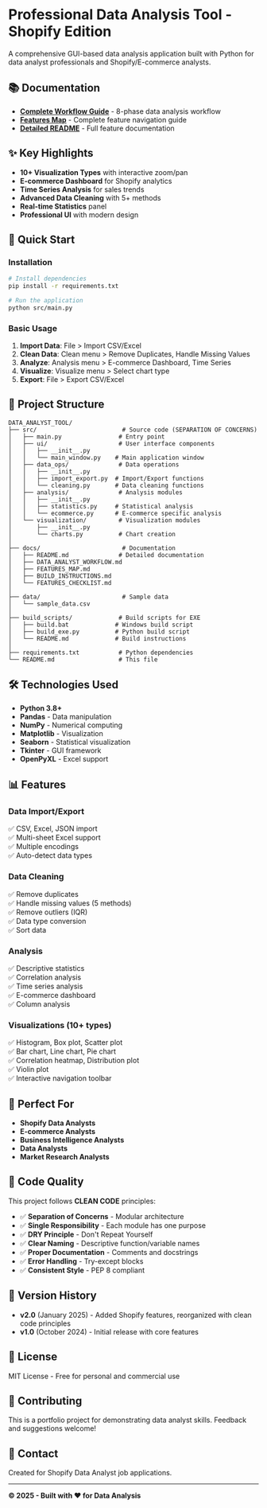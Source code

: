 # Professional Data Analysis Tool - Shopify Edition

A comprehensive GUI-based data analysis application built with Python for data analyst professionals and Shopify/E-commerce analysts.

## 📚 Documentation

- **[Complete Workflow Guide](docs/DATA_ANALYST_WORKFLOW.md)** - 8-phase data analysis workflow
- **[Features Map](docs/FEATURES_MAP.md)** - Complete feature navigation guide
- **[Detailed README](docs/README.md)** - Full feature documentation

## ✨ Key Highlights

- **10+ Visualization Types** with interactive zoom/pan
- **E-commerce Dashboard** for Shopify analytics
- **Time Series Analysis** for sales trends
- **Advanced Data Cleaning** with 5+ methods
- **Real-time Statistics** panel
- **Professional UI** with modern design

## 🚀 Quick Start

### Installation

```bash
# Install dependencies
pip install -r requirements.txt

# Run the application
python src/main.py
```

### Basic Usage

1. **Import Data**: File > Import CSV/Excel
2. **Clean Data**: Clean menu > Remove Duplicates, Handle Missing Values
3. **Analyze**: Analysis menu > E-commerce Dashboard, Time Series
4. **Visualize**: Visualize menu > Select chart type
5. **Export**: File > Export CSV/Excel

## 📂 Project Structure

```
DATA_ANALYST_TOOL/
├── src/                        # Source code (SEPARATION OF CONCERNS)
│   ├── main.py                # Entry point
│   ├── ui/                    # User interface components
│   │   ├── __init__.py
│   │   └── main_window.py    # Main application window
│   ├── data_ops/              # Data operations
│   │   ├── __init__.py
│   │   ├── import_export.py  # Import/Export functions
│   │   └── cleaning.py       # Data cleaning functions
│   ├── analysis/              # Analysis modules
│   │   ├── __init__.py
│   │   ├── statistics.py     # Statistical analysis
│   │   └── ecommerce.py      # E-commerce specific analysis
│   └── visualization/         # Visualization modules
│       ├── __init__.py
│       └── charts.py          # Chart creation
│
├── docs/                       # Documentation
│   ├── README.md              # Detailed documentation
│   ├── DATA_ANALYST_WORKFLOW.md
│   ├── FEATURES_MAP.md
│   ├── BUILD_INSTRUCTIONS.md
│   └── FEATURES_CHECKLIST.md
│
├── data/                       # Sample data
│   └── sample_data.csv
│
├── build_scripts/             # Build scripts for EXE
│   ├── build.bat             # Windows build script
│   ├── build_exe.py          # Python build script
│   └── README.md             # Build instructions
│
├── requirements.txt           # Python dependencies
└── README.md                  # This file
```

## 🛠️ Technologies Used

- **Python 3.8+**
- **Pandas** - Data manipulation
- **NumPy** - Numerical computing
- **Matplotlib** - Visualization
- **Seaborn** - Statistical visualization
- **Tkinter** - GUI framework
- **OpenPyXL** - Excel support

## 📊 Features

### Data Import/Export
✅ CSV, Excel, JSON import  
✅ Multi-sheet Excel support  
✅ Multiple encodings  
✅ Auto-detect data types  

### Data Cleaning
✅ Remove duplicates  
✅ Handle missing values (5 methods)  
✅ Remove outliers (IQR)  
✅ Data type conversion  
✅ Sort data  

### Analysis
✅ Descriptive statistics  
✅ Correlation analysis  
✅ Time series analysis  
✅ E-commerce dashboard  
✅ Column analysis  

### Visualizations (10+ types)
✅ Histogram, Box plot, Scatter plot  
✅ Bar chart, Line chart, Pie chart  
✅ Correlation heatmap, Distribution plot  
✅ Violin plot  
✅ Interactive navigation toolbar  

## 🎯 Perfect For

- **Shopify Data Analysts**
- **E-commerce Analysts**
- **Business Intelligence Analysts**
- **Data Analysts**
- **Market Research Analysts**

## 📝 Code Quality

This project follows **CLEAN CODE** principles:

- ✅ **Separation of Concerns** - Modular architecture
- ✅ **Single Responsibility** - Each module has one purpose
- ✅ **DRY Principle** - Don't Repeat Yourself
- ✅ **Clear Naming** - Descriptive function/variable names
- ✅ **Proper Documentation** - Comments and docstrings
- ✅ **Error Handling** - Try-except blocks
- ✅ **Consistent Style** - PEP 8 compliant

## 🔄 Version History

- **v2.0** (January 2025) - Added Shopify features, reorganized with clean code principles
- **v1.0** (October 2024) - Initial release with core features

## 📄 License

MIT License - Free for personal and commercial use

## 🤝 Contributing

This is a portfolio project for demonstrating data analyst skills. Feedback and suggestions welcome!

## 📧 Contact

Created for Shopify Data Analyst job applications.

---

**© 2025 - Built with ❤️ for Data Analysis**
